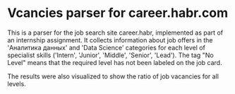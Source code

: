 # Vcancies parser for career.habr.com
This is a parser for the job search site career.habr, implemented as part of an internship assignment. It collects information about job offers in the 'Аналитика данных' and 'Data Science' categories for each level of specialist skills ('Intern', 'Junior', 'Middle', 'Senior', 'Lead'). The tag "No Level" means that the required level has not been labeled on the job card.

The results were also visualized to show the ratio of job vacancies for all levels.
